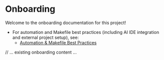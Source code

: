 # Onboarding

Welcome to the onboarding documentation for this project!

- For automation and Makefile best practices (including AI IDE integration and external project setup), see:
  - [Automation & Makefile Best Practices](./automation_and_makefile_best_practices.md)

// ... existing onboarding content ... 